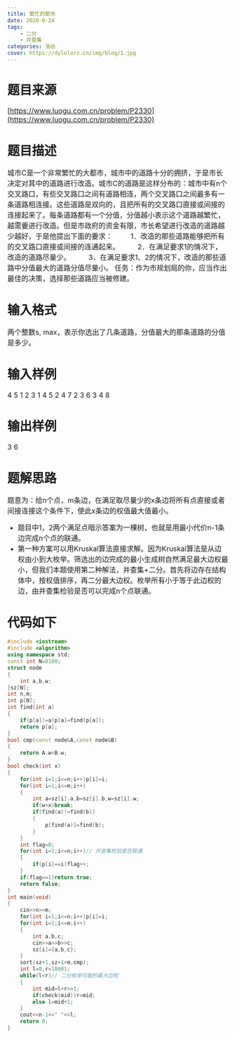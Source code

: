 ```yaml
---
title: 繁忙的都市
date: 2020-8-24
tags: 
    - 二分
    - 并查集
categories: 洛谷 
cover: https://dylolorz.cn/img/blog/1.jpg
---
```


# 题目来源
<font  size="3">[https://www.luogu.com.cn/problem/P2330](https://www.luogu.com.cn/problem/P2330)</font>

<!-- more -->

# 题目描述

<font  size="3">城市C是一个非常繁忙的大都市，城市中的道路十分的拥挤，于是市长决定对其中的道路进行改造。城市C的道路是这样分布的：城市中有n个交叉路口，有些交叉路口之间有道路相连，两个交叉路口之间最多有一条道路相连接。这些道路是双向的，且把所有的交叉路口直接或间接的连接起来了。每条道路都有一个分值，分值越小表示这个道路越繁忙，越需要进行改造。但是市政府的资金有限，市长希望进行改造的道路越少越好，于是他提出下面的要求：
　　 1．改造的那些道路能够把所有的交叉路口直接或间接的连通起来。
　　 2．在满足要求1的情况下，改造的道路尽量少。 
　　 3．在满足要求1、2的情况下，改造的那些道路中分值最大的道路分值尽量小。
任务：作为市规划局的你，应当作出最佳的决策，选择那些道路应当被修建。</font>

# 输入格式

<font size="3" >两个整数s, max，表示你选出了几条道路，分值最大的那条道路的分值是多少。</font>

# 输入样例

<font size="3">4 5
1 2 3
1 4 5
2 4 7
2 3 6
3 4 8</font>

# 输出样例
<font  size="3">3  6</font>

# 题解思路

<font  size="3">题意为：给n个点，m条边，在满足取尽量少的x条边将所有点直接或者间接连接这个条件下，使此x条边的权值最大值最小。
 - 题目中1，2两个满足点暗示答案为一棵树，也就是用最小代价n-1条边完成n个点的联通。
 - 第一种方案可以用Kruskal算法直接求解。因为Kruskal算法是从边权由小到大枚举。筛选出的边完成的最小生成树自然满足最大边权最小，但我们本题使用第二种解法，并查集+二分。首先将边存在结构体中，按权值排序，再二分最大边权。枚举所有小于等于此边权的边，由并查集检验是否可以完成n个点联通。</font>

# 代码如下
```cpp
#include <iostream>
#include <algorithm>
using namespace std;
const int N=8100;
struct node
{
    int a,b,w;
}sz[N];
int n,m;
int p[N];
int find(int a)
{
    if(p[a]!=a)p[a]=find(p[a]);
    return p[a];
}
bool cmp(const node&A,const node&B)
{
    return A.w<B.w;
}
bool check(int x)
{
    for(int i=1;i<=n;i++)p[i]=i;
    for(int i=1;i<=m;i++)
    {
        int a=sz[i].a,b=sz[i].b,w=sz[i].w;
        if(w>x)break;
        if(find(a)!=find(b))
        {
            p[find(a)]=find(b);
        }
    }
    int flag=0;
    for(int i=1;i<=n;i++)// 并查集检验是否联通
    {
        if(p[i]==i)flag++;
    }
    if(flag==1)return true;
    return false;
}
int main(void)
{
    cin>>n>>m;
    for(int i=1;i<=n;i++)p[i]=i;
    for(int i=1;i<=m;i++)
    {
        int a,b,c;
        cin>>a>>b>>c;
        sz[i]={a,b,c};
    }
    sort(sz+1,sz+1+m,cmp);
    int l=0,r=10001;
    while(l<r)// 二分枚举可能的最大边权
    {
        int mid=l+r>>1;
        if(check(mid))r=mid;
        else l=mid+1;
    }
    cout<<n-1<<" "<<l;
    return 0;
}
```